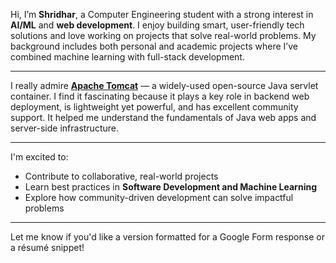 
Hi, I’m **Shridhar**, a Computer Engineering student with a strong interest in **AI/ML** and **web development**. I enjoy building smart, user-friendly tech solutions and love working on projects that solve real-world problems. My background includes both personal and academic projects where I’ve combined machine learning with full-stack development.

---

I really admire **[Apache Tomcat](https://tomcat.apache.org/)** — a widely-used open-source Java servlet container. I find it fascinating because it plays a key role in backend web deployment, is lightweight yet powerful, and has excellent community support. It helped me understand the fundamentals of Java web apps and server-side infrastructure.

---

I'm excited to:

* Contribute to collaborative, real-world projects
* Learn best practices in **Software Development and Machine Learning**
* Explore how community-driven development can solve impactful problems

---

Let me know if you'd like a version formatted for a Google Form response or a résumé snippet!
